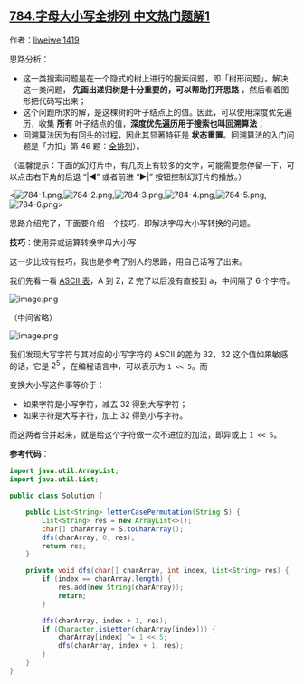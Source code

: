 ## [784.字母大小写全排列 中文热门题解1](https://leetcode.cn/problems/letter-case-permutation/solutions/100000/shen-du-you-xian-bian-li-hui-su-suan-fa-python-dai)

作者：[liweiwei1419](https://leetcode.cn/u/liweiwei1419)

思路分析：

+ 这一类搜索问题是在一个隐式的树上进行的搜索问题，即「树形问题」。解决这一类问题， **先画出递归树是十分重要的，可以帮助打开思路** ，然后看着图形把代码写出来；
+ 这个问题所求的解，是这棵树的叶子结点上的值。因此，可以使用深度优先遍历，收集 **所有** 叶子结点的值，**深度优先遍历用于搜索也叫回溯算法**；
+ 回溯算法因为有回头的过程，因此其显著特征是 **状态重置**。回溯算法的入门问题是「力扣」第 46 题：[全排列](https://leetcode-cn.com/problems/permutations/)）。

（温馨提示：下面的幻灯片中，有几页上有较多的文字，可能需要您停留一下，可以点击右下角的后退 “|◀” 或者前进 “▶|” 按钮控制幻灯片的播放。）

<![784-1.png](https://pic.leetcode-cn.com/a8944d75c527c6184f142ab303309c6613064d5b533886966a41a9c4211ae218-784-1.png),![784-2.png](https://pic.leetcode-cn.com/0441ae7f48648d4249d63d798d2fed65c41bfd9fa5e3f63ea1903d8ed6e0ea8d-784-2.png),![784-3.png](https://pic.leetcode-cn.com/80a21ccfa616fcc3b26451415b3c21b4f5983ddfcb5fca1bee9bee2c988a17bd-784-3.png),![784-4.png](https://pic.leetcode-cn.com/e263a2a27f4f49ae979b5a6833d288eed22a001f24a6e08157de5835c9f739c0-784-4.png),![784-5.png](https://pic.leetcode-cn.com/928e97c14e6ba0f61ad71db11c8e5df24f9af693f456883e2cef4a1760a8f94f-784-5.png),![784-6.png](https://pic.leetcode-cn.com/f8c544dd2255f360ec055e01c03347ded5fb1f8c06a785eb6d45b8dde243331e-784-6.png)>

思路介绍完了，下面要介绍一个技巧，即解决字母大小写转换的问题。

**技巧**：使用异或运算转换字母大小写

这一步比较有技巧，我也是参考了别人的思路，用自己话写了出来。

我们先看一看 [ASCII 表](https://baike.baidu.com/item/ASCII/309296?fr=aladdin)，A 到 Z，Z 完了以后没有直接到 a，中间隔了 6 个字符。

![image.png](https://pic.leetcode-cn.com/b5bda457ce665cfaae1e51cd9c7fb26167e2931748d9a069607e39c65191756b-image.png)

（中间省略）

![image.png](https://pic.leetcode-cn.com/6d0acbb942713f7302632c6064a84e2debab6299c97726c66ac5a0497ece9140-image.png)

我们发现大写字符与其对应的小写字符的 ASCII 的差为 32，32 这个值如果敏感的话，它是 $2^5$ ，在编程语言中，可以表示为 `1 << 5`。而

变换大小写这件事等价于：

+ 如果字符是小写字符，减去 32 得到大写字符；  
+ 如果字符是大写字符，加上 32 得到小写字符。

而这两者合并起来，就是给这个字符做一次不进位的加法，即异或上 `1 << 5`。

**参考代码**：

```Java []
import java.util.ArrayList;
import java.util.List;

public class Solution {

    public List<String> letterCasePermutation(String S) {
        List<String> res = new ArrayList<>();
        char[] charArray = S.toCharArray();
        dfs(charArray, 0, res);
        return res;
    }

    private void dfs(char[] charArray, int index, List<String> res) {
        if (index == charArray.length) {
            res.add(new String(charArray));
            return;
        }

        dfs(charArray, index + 1, res);
        if (Character.isLetter(charArray[index])) {
            charArray[index] ^= 1 << 5;
            dfs(charArray, index + 1, res);
        }
    }
}
```